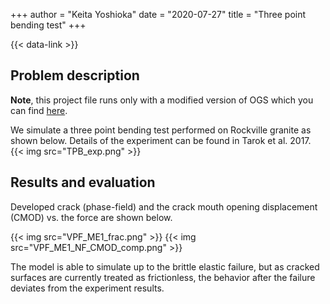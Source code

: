 +++
author = "Keita Yoshioka"
date = "2020-07-27"
title = "Three point bending test"
+++

{{< data-link >}}

## Problem description

**Note**, this project file runs only with a modified version of OGS
which you can find [here](https://github.com/KeitaYoshioka/ogs/tree/H2M_phasefield).

We simulate a three point bending test performed on Rockville granite as shown below. Details of the experiment can be found in Tarok et al. 2017.
{{< img src="TPB_exp.png" >}}

## Results and evaluation

Developed crack (phase-field) and the crack mouth opening displacement (CMOD) vs. the force are shown below.

{{< img src="VPF_ME1_frac.png" >}}
{{< img src="VPF_ME1_NF_CMOD_comp.png" >}}

The model is able to simulate up to the brittle elastic failure, but as cracked surfaces are currently treated as frictionless, the behavior after the failure deviates from the experiment results.
